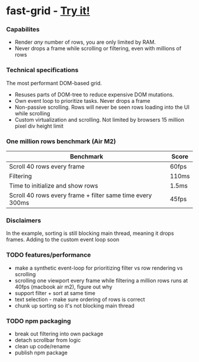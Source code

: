# fast-grid - [Try it!](https://fast-grid.vercel.app)

### Capabilites
- Render _any_ number of rows, you are only limited by RAM. 
- Never drops a frame while scrolling or filtering, even with millions of rows

### Technical specifications
The most performant DOM-based grid.<br>
- Resuses parts of DOM-tree to reduce expensive DOM mutations.  
- Own event loop to prioritize tasks. Never drops a frame
- Non-passive scrolling. Rows will never be seen rows loading into the UI while scrolling
- Custom virtualization and scrolling. Not limited by browsers 15 million pixel div height limit

### One million rows benchmark (Air M2) 
| Benchmark | Score |
| --- | --- |
| Scroll 40 rows every frame | 60fps |
| Filtering | 110ms |
| Time to initialize and show rows | 1.5ms |
| Scroll 40 rows every frame + filter same time every 300ms | 45fps |

### Disclaimers
In the example, sorting is still blocking main thread, meaning it drops frames. Adding to the custom event loop soon

### TODO features/performance
- make a synthetic event-loop for prioritizing filter vs row rendering vs scrolling
- scrolling one viewport every frame while filtering a million rows runs at 40fps (macbook air m2), figure out why
- support filter + sort at same time
- text selection - make sure ordering of rows is correct
- chunk up sorting so it's not blocking main thread

### TODO npm packaging
- break out filtering into own package
- detach scrollbar from logic
- clean up code/rename
- publish npm package

